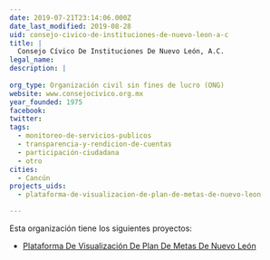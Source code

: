 ```yaml
---
date: 2019-07-21T23:14:06.000Z
date_last_modified: 2019-08-28
uid: consejo-civico-de-instituciones-de-nuevo-leon-a-c
title: |
  Consejo Cívico De Instituciones De Nuevo León, A.C.
legal_name: 
description: |
  
org_type: Organización civil sin fines de lucro (ONG)
website: www.consejocivico.org.mx
year_founded: 1975
facebook: 
twitter: 
tags:
  - monitoreo-de-servicios-publicos
  - transparencia-y-rendicion-de-cuentas
  - participación-ciudadana
  - otro
cities: 
  - Cancún
projects_uids:
  - plataforma-de-visualizacion-de-plan-de-metas-de-nuevo-leon

---
```


Esta organización tiene los siguientes proyectos:

- [Plataforma De Visualización De Plan De Metas De Nuevo León](/proyectos/plataforma-de-visualizacion-de-plan-de-metas-de-nuevo-leon)
